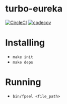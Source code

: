 # turbo-eureka

[![CircleCI](https://circleci.com/gh/drazisil/turbo-eureka.svg?style=shield)](https://circleci.com/gh/drazisil/turbo-eureka) [![codecov](https://codecov.io/gh/drazisil/turbo-eureka/branch/master/graph/badge.svg)](https://codecov.io/gh/drazisil/turbo-eureka)

# Installing

- `make init`
- `make deps`

# Running

- `bin/fpeel <file_path>`
